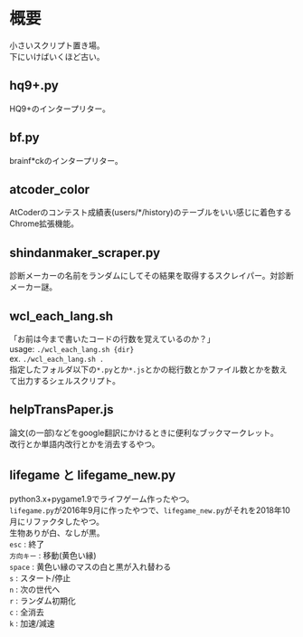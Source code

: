 # 概要
小さいスクリプト置き場。  
下にいけばいくほど古い。  

## hq9+.py
HQ9+のインタープリター。


## bf.py
brainf\*ckのインタープリター。


## atcoder_color
AtCoderのコンテスト成績表(users/*/history)のテーブルをいい感じに着色するChrome拡張機能。


## shindanmaker_scraper.py
診断メーカーの名前をランダムにしてその結果を取得するスクレイパー。対診断メーカー謎。


## wcl_each_lang.sh
「お前は今まで書いたコードの行数を覚えているのか？」  
usage: `./wcl_each_lang.sh {dir}`  
ex. `./wcl_each_lang.sh .`  
指定したフォルダ以下の`*.py`とか`*.js`とかの総行数とかファイル数とかを数えて出力するシェルスクリプト。


## helpTransPaper.js
論文(の一部)などをgoogle翻訳にかけるときに便利なブックマークレット。  
改行とか単語内改行とかを消去するやつ。  


## lifegame と lifegame_new.py
python3.x+pygame1.9でライフゲーム作ったやつ。  
`lifegame.py`が2016年9月に作ったやつで、`lifegame_new.py`がそれを2018年10月にリファクタしたやつ。  
生物ありが白、なしが黒。  
`esc` : 終了  
`方向キー` : 移動(黄色い縁)  
`space` : 黄色い縁のマスの白と黒が入れ替わる  
`s` : スタート/停止  
`n` : 次の世代へ  
`r` : ランダム初期化  
`c` : 全消去  
`k` : 加速/減速  
